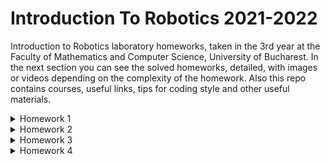 # Introduction To Robotics 2021-2022
Introduction to Robotics laboratory homeworks, taken in the 3rd year at the Faculty of Mathematics and Computer Science, University of Bucharest. In the next section you can see the solved homeworks, detailed, with images or videos depending on the complexity of the homework. Also this repo contains courses, useful links, tips for coding style and other useful materials.

<details>
  <summary>Homework 1</summary>
<br>

For this homework I must fading a RGB led with 3 potentiometers, each potentiometer for red, green, blue. Theoretically, in the end I can create 255 * 255 * 255 different colors combining the intensities of the 3 primary colors. 255 * 255 * 255 because a led take values from 0 to 255.

Video demo: https://youtu.be/Z4e0uCh_60U

Materials required:
* Arduino Uno - 1pcs
* Cable USB Type A to Arduino Uno - 1pcs
* BreadBoard - 1pcs
* RGB Led - 1 pcs
* Resistor 220 Ohm - 3pcs
* Potentiometer - 3pcs
* Black cable for GND - 5 pcs
* Non-Black cable for Signal/5V - 10pcs

How to connect the elements:
- 5V and GND to + and - on breadboard
- GND to cathode RGB Led
- Red branch of Led to Rezistor to Pin ~11
- Green branch of Led to Rezistor to Pin ~10
- Blue branch of Led to Rezistor to Pin ~9
- each left side of Potentimeter to - (breadboard)
- each right side of Potentiometer to + (bradboard)
- each middle side of Potentimeter to A0, A1, A2

<img src="https://user-images.githubusercontent.com/61587939/139099823-e6045fef-3381-4f29-a7d6-73aa7da760fc.jpg" width=650 height=700>
  
</details>
<details>
  <summary>Homework 2</summary>
<br>

For this homework I must simulate a pedestrian crossing with traffic lights for pedestrian and traffic lights for cars. For this we have 4 situations:
1. The traffic light for cars is green and the traffic light for pedestrians is red
2. The traffic light for cars is yellow and the traffic light for pedestrians is red if a pedestrian wants to cross and has pressed the button before
3. The traffic light for cars is red and the traffic light for pedestrians is green and there is a additional buzzer that makes a slow sound
4. The traffic light for cars is red and the traffic light for pedestrians is green and blinking and there is a additional buzzer that makes a fast sound

  After these steps the traffic lights reset and will be back in step 1.

Video demo: https://youtu.be/p1_FeLFnayE

Materials required:
* Arduino Uno - 1pcs
* Cable USB Type A to Arduino Uno - 1pcs
* BreadBoard - 2pcs
* Red Led - 2pcs
* Green Led - 2pcs
* Yellow Led - 1pcs
* Rezistor 330 Ohm - 5pcs
* Buzzer - 1pcs
* Button - 1pcs
* a lot of conectivity cables

How to connect the elements:
* plus of button to pin 2 and - to GND (I used INPUT_PULLUP)
* plus of green / yellow / red led (for cars) to pin 13 / 12 / 11 and - to GND
* plus of green / red led (for pedestrian) to pin 6 / 7
* plus of buzzer to pin 8 and - to gnd

<img src="https://user-images.githubusercontent.com/61587939/140090225-ce7c5268-4a10-425a-95f9-7812b4ce6dc2.jpg" width=650 height=700>

</details>
<details>
  <summary>Homework 3</summary>
<br>
  For this homework I had to make an EMF detector like this: with the help of an improvised antenna from a cable I have to discover the surrounding electromagnetic fields. I will represent the intensity of the electromagnetic field through a 7 segment display with numbers from 0 to 9.
  
Video demo: https://youtu.be/iLIU5k5-5co

  Materials required:
* Arduino Uno - 1pcs
* Cable USB Type A to Arduino Uno - 1pcs
* BreadBoard - 2pcs
* 7 segment display - 1pcs
* buzzer - 1pcs
* resistor 220 Ohm - 2pcs
* resistor 1M Ohm - 3pcs
* a lot of conectivity cables

<img src="https://user-images.githubusercontent.com/61587939/141143308-789f9542-8534-49d7-94f3-39000b169815.jpg" width=650 height=700>

</details>  

<details>
  <summary>Homework 4</summary>
<br>
  For this homework I had to control a 4 digit 7 segment display with the help of a joystick as follows:
  <br><br>
  First state: moving the joystick on the Ox axis can switch from one digit to another, from left to right or from right to left. We can know on which digit we are with the help of the corresponding DP that will blink.
  <br><br>
  Second state: after pressing the joystick button DP remains locked in the current position and by moving the joystick on the Oy axis we can increase or decrease the number displayed in the range 0 - 9. To return to state 1 we must press again on joystick button
  <br>
  
Video demo: https://youtu.be/PXJRAQGvKgA
  
Materials required:
  * Arduino Uno - 1pcs
  * Cable USB Type A to Arduino Uno - 1pcs
  * BreadBoard - 2pcs
  * resistor 220 Ohm - 4pcs
  * joystick - 1pcs
  * 4 digit 7 segment display - 1pcs
  * Shift Register: 74HC595 - 1pcs
  * a lot of conectivity cables

<img src="https://user-images.githubusercontent.com/61587939/142218971-82a0daaa-a3c3-4a3f-9d3a-54ec219b53d1.jpg" width=650 height=700>

</details>
